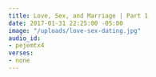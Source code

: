 ```yaml
---
title: Love, Sex, and Marriage | Part 1
date: 2017-01-31 22:25:00 -05:00
image: "/uploads/love-sex-dating.jpg"
audio_id:
- pejemtx4
verses:
- none
---
```


